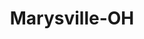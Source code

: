 ---
title: Marysville-OH
slug: marysville-oh
f_state:
- cms/state/ohio.md
f_locations:
- cms/payday-loan/buckeye-check-cashing-5510.md
- cms/payday-loan/cashland-financial-services-9368.md
- cms/payday-loan/cashland-financial-services-inc-9390.md
- cms/payday-loan/checksmart-14764.md
- cms/payday-loan/ist-choice-cash-advance-19752.md
- cms/payday-loan/rent-a-center-25886.md
- cms/payday-loan/sunset-cash-advance-26989.md
- cms/payday-loan/sunset-cash-advance-26991.md
updated-on: '2024-05-30T13:41:28.615Z'
created-on: '2024-05-30T13:41:28.615Z'
published-on: '2024-05-30T13:54:32.469Z'
f_city: Marysville
layout: '[city].html'
tags: city
---